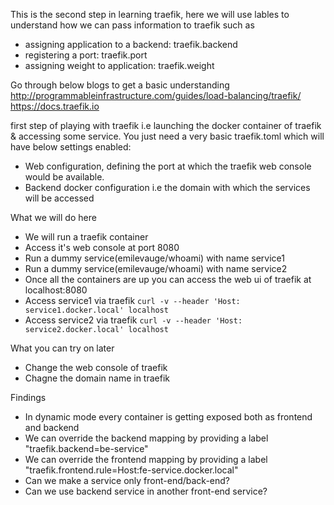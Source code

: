 This is the second step in learning traefik, here we will use lables to understand how we can pass information to traefik such as
- assigning application to a backend: traefik.backend
- registering a port: traefik.port
- assigning weight to application: traefik.weight

Go through below blogs to get a basic understanding
http://programmableinfrastructure.com/guides/load-balancing/traefik/
https://docs.traefik.io

 first step of playing with traefik i.e launching the docker container of traefik & accessing some service. You just need a very basic traefik.toml which will have below settings enabled:
- Web configuration, defining the port at which the traefik web console would be available.
- Backend docker configuration i.e the domain with which the services will be accessed

What we will do here
- We will run a traefik container
- Access it's web console at port 8080
- Run a dummy service(emilevauge/whoami) with name service1
- Run a dummy service(emilevauge/whoami) with name service2
- Once all the containers are up you can access the web ui of traefik at localhost:8080
- Access service1 via traefik ```curl -v --header 'Host: service1.docker.local' localhost```
- Access service2 via traefik ```curl -v --header 'Host: service2.docker.local' localhost```

What you can try on later
- Change the web console of traefik
- Chagne the domain name in traefik

Findings
- In dynamic mode every container is getting exposed both as frontend and backend
- We can override the backend mapping by providing a label "traefik.backend=be-service"
- We can override the frontend mapping by providing a label "traefik.frontend.rule=Host:fe-service.docker.local"
- Can we make a service only front-end/back-end?
- Can we use backend service in another front-end service?
